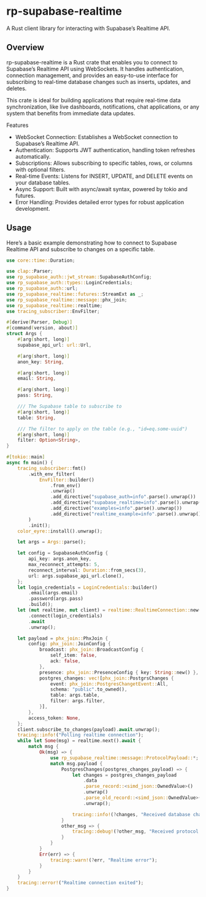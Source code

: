# rp-supabase-realtime

A Rust client library for interacting with Supabase’s Realtime API.

## Overview

rp-supabase-realtime is a Rust crate that enables you to connect to Supabase’s Realtime API using WebSockets. It handles authentication, connection management, and provides an easy-to-use interface for subscribing to real-time database changes such as inserts, updates, and deletes.

This crate is ideal for building applications that require real-time data synchronization, like live dashboards, notifications, chat applications, or any system that benefits from immediate data updates.

Features

- 	WebSocket Connection: Establishes a WebSocket connection to Supabase’s Realtime API.
- 	Authentication: Supports JWT authentication, handling token refreshes automatically.
- 	Subscriptions: Allows subscribing to specific tables, rows, or columns with optional filters.
- 	Real-time Events: Listens for INSERT, UPDATE, and DELETE events on your database tables.
- 	Async Support: Built with async/await syntax, powered by tokio and futures.
- 	Error Handling: Provides detailed error types for robust application development.

## Usage

Here’s a basic example demonstrating how to connect to Supabase Realtime API and subscribe to changes on a specific table.

```rust
use core::time::Duration;

use clap::Parser;
use rp_supabase_auth::jwt_stream::SupabaseAuthConfig;
use rp_supabase_auth::types::LoginCredentials;
use rp_supabase_auth::url;
use rp_supabase_realtime::futures::StreamExt as _;
use rp_supabase_realtime::message::phx_join;
use rp_supabase_realtime::realtime;
use tracing_subscriber::EnvFilter;

#[derive(Parser, Debug)]
#[command(version, about)]
struct Args {
    #[arg(short, long)]
    supabase_api_url: url::Url,

    #[arg(short, long)]
    anon_key: String,

    #[arg(short, long)]
    email: String,

    #[arg(short, long)]
    pass: String,

    /// The Supabase table to subscribe to
    #[arg(short, long)]
    table: String,

    /// The filter to apply on the table (e.g., "id=eq.some-uuid")
    #[arg(short, long)]
    filter: Option<String>,
}

#[tokio::main]
async fn main() {
    tracing_subscriber::fmt()
        .with_env_filter(
            EnvFilter::builder()
                .from_env()
                .unwrap()
                .add_directive("supabase_auth=info".parse().unwrap())
                .add_directive("supabase_realtime=info".parse().unwrap())
                .add_directive("examples=info".parse().unwrap())
                .add_directive("realtime_example=info".parse().unwrap()),
        )
        .init();
    color_eyre::install().unwrap();

    let args = Args::parse();

    let config = SupabaseAuthConfig {
        api_key: args.anon_key,
        max_reconnect_attempts: 5,
        reconnect_interval: Duration::from_secs(3),
        url: args.supabase_api_url.clone(),
    };
    let login_credentials = LoginCredentials::builder()
        .email(args.email)
        .password(args.pass)
        .build();
    let (mut realtime, mut client) = realtime::RealtimeConnection::new(config)
        .connect(login_credentials)
        .await
        .unwrap();

    let payload = phx_join::PhxJoin {
        config: phx_join::JoinConfig {
            broadcast: phx_join::BroadcastConfig {
                self_item: false,
                ack: false,
            },
            presence: phx_join::PresenceConfig { key: String::new() },
            postgres_changes: vec![phx_join::PostgrsChanges {
                event: phx_join::PostgresChangetEvent::All,
                schema: "public".to_owned(),
                table: args.table,
                filter: args.filter,
            }],
        },
        access_token: None,
    };
    client.subscribe_to_changes(payload).await.unwrap();
    tracing::info!("Polling realtime connection");
    while let Some(msg) = realtime.next().await {
        match msg {
            Ok(msg) => {
                use rp_supabase_realtime::message::ProtocolPayload::*;
                match msg.payload {
                    PostgresChanges(postgres_changes_payload) => {
                        let changes = postgres_changes_payload
                            .data
                            .parse_record::<simd_json::OwnedValue>()
                            .unwrap()
                            .parse_old_record::<simd_json::OwnedValue>()
                            .unwrap();

                        tracing::info!(?changes, "Received database change");
                    }
                    other_msg => {
                        tracing::debug!(?other_msg, "Received protocol message");
                    }
                }
            }
            Err(err) => {
                tracing::warn!(?err, "Realtime error");
            }
        }
    }
    tracing::error!("Realtime connection exited");
}
```
